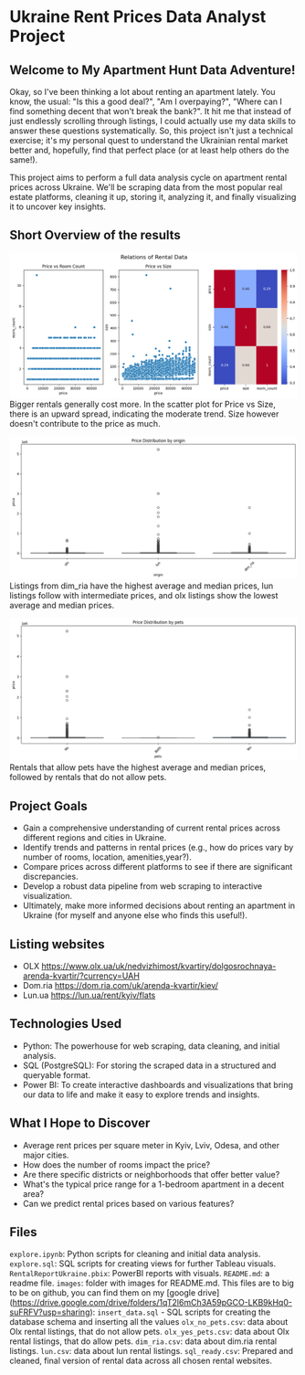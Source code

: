 # Ukraine Rent Prices Data Analyst Project

## Welcome to My Apartment Hunt Data Adventure!

Okay, so I've been thinking a lot about renting an apartment lately. You know, the usual: "Is this a good deal?", "Am I overpaying?", "Where can I find something decent that won't break the bank?". It hit me that instead of just endlessly scrolling through listings, I could actually use my data skills to answer these questions systematically. So, this project isn't just a technical exercise; it's my personal quest to understand the Ukrainian rental market better and, hopefully, find that perfect place (or at least help others do the same!).

This project aims to perform a full data analysis cycle on apartment rental prices across Ukraine. We'll be scraping data from the most popular real estate platforms, cleaning it up, storing it, analyzing it, and finally visualizing it to uncover key insights.

## Short Overview of the results
![Numeric Data Relation](images/price_numeric.png)
Bigger rentals generally cost more. In the scatter plot for Price vs Size, there is an upward spread, indicating the moderate trend. Size however doesn't contribute to the price as much. 

![Origin](images/price_origin_dist.png)
Listings from dim_ria have the highest average and median prices, lun listings follow with intermediate prices, and olx listings show the lowest average and median prices.

![Pets](images/price_pets_dist.png)
Rentals that allow pets have the highest average and median prices, followed by rentals that do not allow pets.

## Project Goals
- Gain a comprehensive understanding of current rental prices across different regions and cities in Ukraine.
- Identify trends and patterns in rental prices (e.g., how do prices vary by number of rooms, location, amenities,year?).
- Compare prices across different platforms to see if there are significant discrepancies.
- Develop a robust data pipeline from web scraping to interactive visualization.
- Ultimately, make more informed decisions about renting an apartment in Ukraine (for myself and anyone else who finds this useful!).

## Listing websites
- OLX https://www.olx.ua/uk/nedvizhimost/kvartiry/dolgosrochnaya-arenda-kvartir/?currency=UAH
- Dom.ria https://dom.ria.com/uk/arenda-kvartir/kiev/
- Lun.ua https://lun.ua/rent/kyiv/flats

## Technologies Used
- Python: The powerhouse for web scraping, data cleaning, and initial analysis.
- SQL (PostgreSQL): For storing the scraped data in a structured and queryable format.
- Power BI: To create interactive dashboards and visualizations that bring our data to life and make it easy to explore trends and insights.

## What I Hope to Discover
- Average rent prices per square meter in Kyiv, Lviv, Odesa, and other major cities.
- How does the number of rooms impact the price?
- Are there specific districts or neighborhoods that offer better value?
- What's the typical price range for a 1-bedroom apartment in a decent area?
- Can we predict rental prices based on various features?

## Files
`explore.ipynb`: Python scripts for cleaning and initial data analysis.
`explore.sql`: SQL scripts for creating views for further Tableau visuals.
`RentalReportUkraine.pbix`: PowerBI reports with visuals.
`README.md`: a readme file.
`images`: folder with images for README.md.
This files are to big to be on github, you can find them on my [google drive]
(https://drive.google.com/drive/folders/1qT2l6mCh3A59pGCO-LKB9kHq0-suFRFV?usp=sharing):
`insert_data.sql` - SQL scripts for creating the database schema and inserting all the values
`olx_no_pets.csv`: data about Olx rental listings, that do not allow pets.
`olx_yes_pets.csv`: data about Olx rental listings, that do allow pets.
`dim_ria.csv`: data about dim.ria rental listings.
`lun.csv`: data about lun rental listings.
`sql_ready.csv`: Prepared and cleaned, final version of rental data across all chosen rental websites.